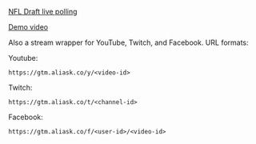 [NFL Draft live polling](https://gtm.aliask.co)

[Demo video](https://www.youtube.com/watch?v=hF4VooADOC4)

Also a stream wrapper for YouTube, Twitch, and Facebook. URL formats:

Youtube:

`https://gtm.aliask.co/y/<video-id>`

Twitch:

`https://gtm.aliask.co/t/<channel-id>`

Facebook:

`https://gtm.aliask.co/f/<user-id>/<video-id>`
